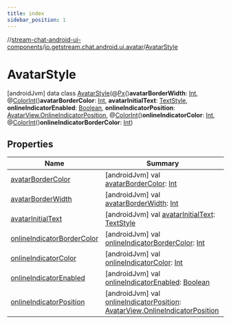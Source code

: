 ```yaml
---
title: index
sidebar_position: 1
---
```

//[stream-chat-android-ui-components](../../../index.md)/[io.getstream.chat.android.ui.avatar](../index.md)/[AvatarStyle](index.md)



# AvatarStyle  
 [androidJvm] data class [AvatarStyle](index.md)(@[Px](https://developer.android.com/reference/kotlin/androidx/annotation/Px.html)()**avatarBorderWidth**: [Int](https://kotlinlang.org/api/latest/jvm/stdlib/kotlin/-int/index.html), @[ColorInt](https://developer.android.com/reference/kotlin/androidx/annotation/ColorInt.html)()**avatarBorderColor**: [Int](https://kotlinlang.org/api/latest/jvm/stdlib/kotlin/-int/index.html), **avatarInitialText**: [TextStyle](../../io.getstream.chat.android.ui.common.style/TextStyle/index.md), **onlineIndicatorEnabled**: [Boolean](https://kotlinlang.org/api/latest/jvm/stdlib/kotlin/-boolean/index.html), **onlineIndicatorPosition**: [AvatarView.OnlineIndicatorPosition](../AvatarView/OnlineIndicatorPosition/index.md), @[ColorInt](https://developer.android.com/reference/kotlin/androidx/annotation/ColorInt.html)()**onlineIndicatorColor**: [Int](https://kotlinlang.org/api/latest/jvm/stdlib/kotlin/-int/index.html), @[ColorInt](https://developer.android.com/reference/kotlin/androidx/annotation/ColorInt.html)()**onlineIndicatorBorderColor**: [Int](https://kotlinlang.org/api/latest/jvm/stdlib/kotlin/-int/index.html))   


## Properties  
  
|  Name |  Summary | 
|---|---|
| <a name="io.getstream.chat.android.ui.avatar/AvatarStyle/avatarBorderColor/#/PointingToDeclaration/"></a>[avatarBorderColor](avatarBorderColor.md)| <a name="io.getstream.chat.android.ui.avatar/AvatarStyle/avatarBorderColor/#/PointingToDeclaration/"></a> [androidJvm] val [avatarBorderColor](avatarBorderColor.md): [Int](https://kotlinlang.org/api/latest/jvm/stdlib/kotlin/-int/index.html)   <br/>|
| <a name="io.getstream.chat.android.ui.avatar/AvatarStyle/avatarBorderWidth/#/PointingToDeclaration/"></a>[avatarBorderWidth](avatarBorderWidth.md)| <a name="io.getstream.chat.android.ui.avatar/AvatarStyle/avatarBorderWidth/#/PointingToDeclaration/"></a> [androidJvm] val [avatarBorderWidth](avatarBorderWidth.md): [Int](https://kotlinlang.org/api/latest/jvm/stdlib/kotlin/-int/index.html)   <br/>|
| <a name="io.getstream.chat.android.ui.avatar/AvatarStyle/avatarInitialText/#/PointingToDeclaration/"></a>[avatarInitialText](avatarInitialText.md)| <a name="io.getstream.chat.android.ui.avatar/AvatarStyle/avatarInitialText/#/PointingToDeclaration/"></a> [androidJvm] val [avatarInitialText](avatarInitialText.md): [TextStyle](../../io.getstream.chat.android.ui.common.style/TextStyle/index.md)   <br/>|
| <a name="io.getstream.chat.android.ui.avatar/AvatarStyle/onlineIndicatorBorderColor/#/PointingToDeclaration/"></a>[onlineIndicatorBorderColor](onlineIndicatorBorderColor.md)| <a name="io.getstream.chat.android.ui.avatar/AvatarStyle/onlineIndicatorBorderColor/#/PointingToDeclaration/"></a> [androidJvm] val [onlineIndicatorBorderColor](onlineIndicatorBorderColor.md): [Int](https://kotlinlang.org/api/latest/jvm/stdlib/kotlin/-int/index.html)   <br/>|
| <a name="io.getstream.chat.android.ui.avatar/AvatarStyle/onlineIndicatorColor/#/PointingToDeclaration/"></a>[onlineIndicatorColor](onlineIndicatorColor.md)| <a name="io.getstream.chat.android.ui.avatar/AvatarStyle/onlineIndicatorColor/#/PointingToDeclaration/"></a> [androidJvm] val [onlineIndicatorColor](onlineIndicatorColor.md): [Int](https://kotlinlang.org/api/latest/jvm/stdlib/kotlin/-int/index.html)   <br/>|
| <a name="io.getstream.chat.android.ui.avatar/AvatarStyle/onlineIndicatorEnabled/#/PointingToDeclaration/"></a>[onlineIndicatorEnabled](onlineIndicatorEnabled.md)| <a name="io.getstream.chat.android.ui.avatar/AvatarStyle/onlineIndicatorEnabled/#/PointingToDeclaration/"></a> [androidJvm] val [onlineIndicatorEnabled](onlineIndicatorEnabled.md): [Boolean](https://kotlinlang.org/api/latest/jvm/stdlib/kotlin/-boolean/index.html)   <br/>|
| <a name="io.getstream.chat.android.ui.avatar/AvatarStyle/onlineIndicatorPosition/#/PointingToDeclaration/"></a>[onlineIndicatorPosition](onlineIndicatorPosition.md)| <a name="io.getstream.chat.android.ui.avatar/AvatarStyle/onlineIndicatorPosition/#/PointingToDeclaration/"></a> [androidJvm] val [onlineIndicatorPosition](onlineIndicatorPosition.md): [AvatarView.OnlineIndicatorPosition](../AvatarView/OnlineIndicatorPosition/index.md)   <br/>|

